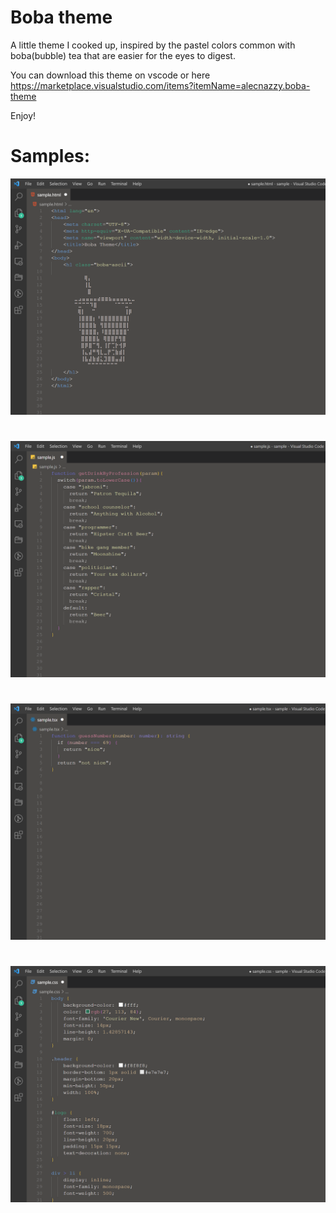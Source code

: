 # Boba theme

A little theme I cooked up, inspired by the pastel colors common with boba(bubble) tea that are easier for the eyes to digest.

You can download this theme on vscode or here https://marketplace.visualstudio.com/items?itemName=alecnazzy.boba-theme

Enjoy!

# Samples:
![html-boba](public\html-boba.png)
#
![js-boba](public\js-boba.png)
#
![ts-boba](public\ts-boba.png)
#
![css-boba](public\css-boba.png)
